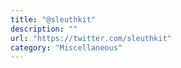 ```yaml
---
title: "@sleuthkit"
description: ""
url: "https://twitter.com/sleuthkit"
category: "Miscellaneous"
---
```

